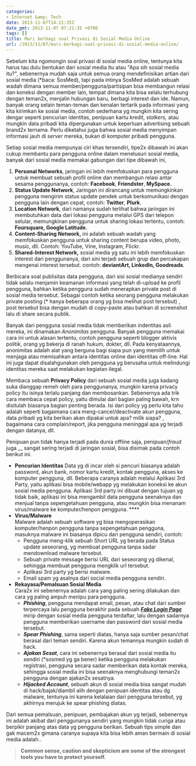 ```yaml
---
categories:
- Internet &amp; Tech
date: 2013-11-07T14:21:35Z
date_gmt: 2013-11-07 07:21:35 +0700
tags: []
title: Mari berbagi soal Privasi di Sosial Media Online
url: /2013/11/07/mari-berbagi-soal-privasi-di-sosial-media-online/
---
```


Sebelum kita ngomongin soal privasi di sosial media online, tentunya kita harus tau dulu bentukan dari sosial media itu atau "Apa sih sosial media itu?", sebenernya mudah saja untuk semua orang mendefinisikan artian dari sosial media (\*baca: SosMed), tapi pada intinya SosMed adalah sebuah wadah dimana semua member/pengguna/partisipan bisa membangun relasi dan koneksi dengan member lain, tempat dimana kita bisa selalu terhubung dengan teman2x, menjalin hubungan baru, berbagi interest dan ide. Namun, banyak orang selain teman-teman dan kenalan tertarik pada informasi yang kita kirimkan ke sosial media, contoh sederhana yg mungkin kita sering dengar seperti pencurian identitas, penipuan kartu kredit, _stalkers,_ atau mungkin data pribadi kita dipergunakan untuk keperluan advertising sebuah brand2x ternama. Perlu diketahui juga bahwa sosial media menyimpan informasi jauh di _server_ mereka, bukan di komputer pribadi pengguna.

Setiap sosial media mempunyai ciri khas tersendiri, tipe2x dibawah ini akan cukup membantu para pengguna online dalam menelusuri sosial media, banyak dari sosial media memakai gabungan dari tipe dibawah ini,

1. **Personal Networks**, jaringan ini lebih memfokuskan para pengguna untuk membuat sebuah profil online dan membangun relasi antar sesama penggunanya, contoh: **Facebook**, **Friendster**, **MySpace.**
2. **Status Update Network**, Jaringan ini dirancang untuk memungkinkan pengguna mengirim status update pendek untuk berkomunikasi dengan pengguna lain dengan cepat, contoh: **Twitter**, **Plurk**.
3. **Location Network**, dari namanya sudah terlihat bahwa jaringan ini membutuhkan data dari lokasi pengguna melalui GPS dari telepon selular, memungkinan pengguna untuk sharing lokasi tertentu, contoh: **Foursquare, Google Latitude.**
4. **Content-Sharing Network,** ini adalah sebuah wadah yang memfokuskan pengguna untuk sharing content berupa video, photo, music, dll. Contoh: YouTube, Vine, Instagram, Flickr.
5. **Shared-Interest Network,** sosial media yg satu ini lebih memfokuskan interest dari penggunanya, dari sini terjadi sebuah grup dan percakapan mengenai interest tersebut. contoh: **deviantArt, LinkedIn, Goodreads**.

Berbicara soal publisitas data pengguna, dari sisi sosial medianya sendiri tidak selalu menjamin keamanan informasi yang telah di-upload ke profil pengguna, bahkan ketika pengguna sudah menerapkan private post di sosial media tersebut. Sebagai contoh ketika seorang pengguna melakukan private posting (\* hanya beberapa orang yg bisa melihat post tersebut) , post tersebut bisa dengan mudah di copy-paste atau bahkan di screenshot lalu di share secara publik.

Banyak dari pengguna sosial media tidak memberikan indentitas asli mereka, ini dinamakan _Anonimitas_ pengguna. Banyak pengguna memakai cara ini untuk alasan tertentu, contoh pengguna seperti blogger aktivis politik, orang yg bekerja di ranah hukum, dokter, dll. Pada kenyataannya, anonimitas adalah alat yang berguna bagi siapa pun yang memilih untuk menjaga atau memisahkan antara identitas online dan identitas off-line. Hal ini juga dapat disalahgunakan oleh pengguna yg berusaha untuk melindungi identitas mereka saat melakukan kegiatan ilegal.

Membaca sebuah **Privacy Policy** dari sebuah sosial media juga kadang suka dianggap remeh oleh para penggunanya, mungkin karena privacy policy itu isinya terlalu panjang dan membosankan. Sebenernya ada trik cara membaca cepat policy, yaitu dimulai dari bagian paling bawah, krn disitulah biasanya bagian penting berada. Isi dari policy yg perlu kita tahu adalah seperti bagaimana cara meng-cancel/deactivate akun pengguna, data pribadi yg kita berikan akan dipakai untuk apa? milik siapa? , bagaimana cara complain/report, jika pengguna meninggal apa yg terjadi dengan datanya, dll.

Penipuan pun tidak hanya terjadi pada dunia offline saja, penipuan/_fraud_ juga __ sangat sering terjadi di jaringan sosial, bisa disimak pada contoh berikut ini.

- **Pencurian Identitas** Data yg di incar oleh si pencuri biasanya adalah password, akun bank, nomor kartu kredit, kontak pengguna, akses ke komputer pengguna, dll. Beberapa caranya adalah melalui Aplikasi 3rd Party, yaitu aplikasi bisa mobile/webapp yg melakukan koneksi ke akun sosial media pengguna. Aplikasi 3rd party ini dibuat dengan tujuan yg tidak baik, aplikasi ini bisa mengambil data pengguna seenaknya dan menjual tanpa sepengetahuan pengguna, atau mungkin bisa menanam virus/malware ke komputer/henpon pengguna. ****
- **Virus/Malware**  
 Malware adalah sebuah software yg bisa mengoperasikan komputer/henpon pengguna tanpa sepengetahuan pengguna, masuknya malware ini biasanya dipicu dari pengguna sendiri, contoh: 
  - Pengguna meng-klik sebuah Short URL yg berada pada Status update seseorang, yg membuat pengguna tanpa sadar mendownload malware tersebut.
  - Sebuah private message berisi URL dari seseorang yg dikenal, sehingga membuat pengguna mengklik url tersebut.
  - Aplikasi 3rd party yg berisi malware.
  - Email spam yg asalnya dari social media pengguna sendiri.
- **Rekayasa/Pemalsuan Sosial Media**  
 Cara2x ini sebenernya adalah cara yang paling sering dilakukan dan cara yg paling ampuh menipu para pengguna. 
  - **_Phishing_**, pengguna mendapat email, pesan, atau chat dari sumber terpercaya lalu pengguna berakhir pada sebuah [_**Fake Login Page**_](http://en.wikipedia.org/wiki/Phishing) mirip dengan sosial media pengguna terdaftar, lalu dengan sadarnya pengguna memberikan username dan password dari sosial media tersebut.
  - _**Spear Phishing**_, sama seperti diatas, hanya saja sumber pesan/chat berasal dari teman sendiri. Karena akun temannya mungkin sudah di hack.
  - _**Ajakan Sesat**_, cara ini sebenernya berasal dari sosial media itu sendiri (\*sosmed yg ga bener) ketika pengguna melakukan registrasi, pengguna secara sadar memberikan data kontak mereka, sehingga sosial media ini bisa seenaknya menghubungi teman2x pengguna dengan ajakan2x sesatnya.
  - _**Hijacked Account**_, sebuah akun di sosial media bisa sangat mudah di hack/bajak/diambil alih dengan penipuan identitas atau dg malware, tentunya ini karena kelalaian dari pengguna tersebut, yg akhirnya merujuk ke spear phishing diatas.

Dari semua pemalsuan, penipuan, pembajakan akun yg terjadi, sebenernya ini adalah akibat dari penggunanya sendiri yang mungkin tidak curiga atau berpikir panjang atas data yg pengguna berikan. Sebuah tips simple dan gak macem2x gimana caranya supaya kita bisa lebih aman bermain di sosial media adalah..

> **Common sense, caution and skepticism are some of the strongest tools you have to protect yourself.**